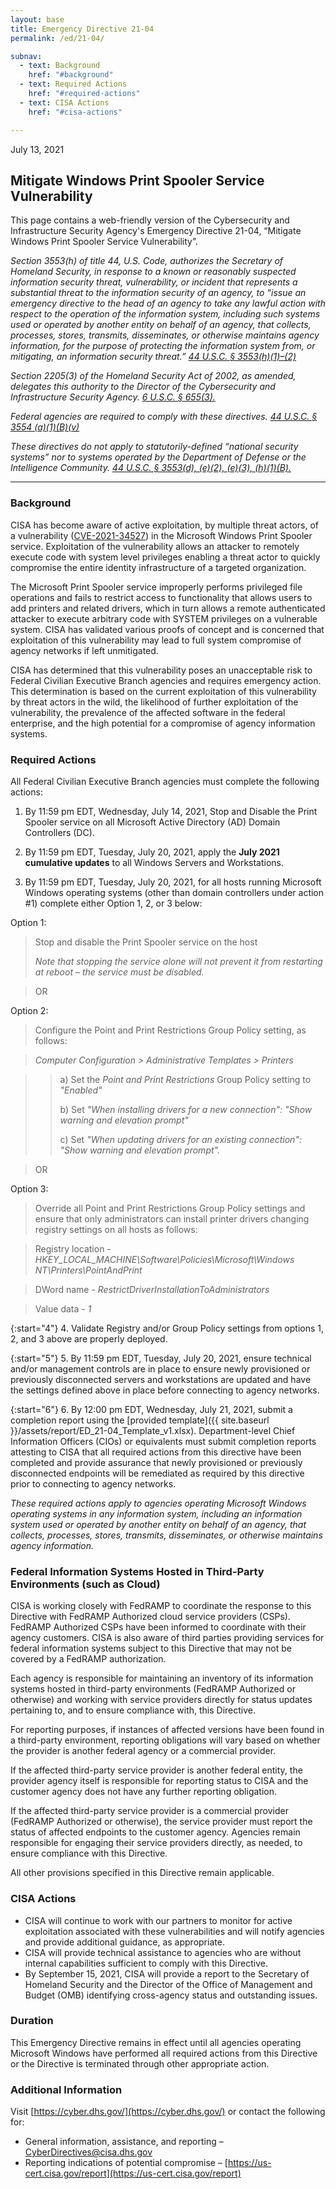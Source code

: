 ```yaml
---
layout: base
title: Emergency Directive 21-04
permalink: /ed/21-04/

subnav:
  - text: Background
    href: "#background"
  - text: Required Actions
    href: "#required-actions"
  - text: CISA Actions
    href: "#cisa-actions"

---
```


July 13, 2021
##  Mitigate Windows Print Spooler Service Vulnerability

This page contains a web-friendly version of the Cybersecurity and Infrastructure Security Agency's Emergency Directive 21-04, “Mitigate Windows Print Spooler Service Vulnerability”.

*Section 3553(h) of title 44, U.S. Code, authorizes the Secretary of Homeland Security, in response to a known or reasonably suspected information security threat, vulnerability, or incident that represents a substantial threat to the information security of an agency, to “issue an emergency directive to the head of an agency to take any lawful action with respect to the operation of the information system, including such systems used or operated by another entity on behalf of an agency, that collects, processes, stores, transmits, disseminates, or otherwise maintains agency information, for the purpose of protecting the information system from, or mitigating, an information security threat.” [44 U.S.C. § 3553(h)(1)–(2)](http://uscode.house.gov/view.xhtml?req=(title:44%20section:3553%20edition:prelim)%20OR%20(granuleid:USC-prelim-title44-section3553)&f=treesort&edition=prelim&num=0&jumpTo=true)*

*Section 2205(3) of the Homeland Security Act of 2002, as amended, delegates this authority to the Director of the Cybersecurity and Infrastructure Security Agency. [6 U.S.C. § 655(3).](http://uscode.house.gov/view.xhtml?req=(title:6%20section:655%20edition:prelim)%20OR%20(granuleid:USC-prelim-title6-section655)&f=treesort&edition=prelim&num=0&jumpTo=true)*

*Federal agencies are required to comply with these directives. [44 U.S.C. § 3554 (a)(1)(B)(v)](http://uscode.house.gov/view.xhtml?req=(title:44%20section:3554%20edition:prelim)%20OR%20(granuleid:USC-prelim-title44-section3554)&f=treesort&edition=prelim&num=0&jumpTo=true)*

*These directives do not apply to statutorily-defined “national security systems” nor to systems operated by the Department of Defense or the Intelligence Community. [44 U.S.C. § 3553(d), (e)(2), (e)(3), (h)(1)(B).](http://uscode.house.gov/view.xhtml?req=(title:44%20section:3553%20edition:prelim)%20OR%20(granuleid:USC-prelim-title44-section3553)&f=treesort&edition=prelim&num=0&jumpTo=true)*

- - -

### Background
CISA has become aware of active exploitation, by multiple threat actors, of a vulnerability ([CVE-2021-34527](https://msrc.microsoft.com/update-guide/vulnerability/CVE-2021-34527)) in the Microsoft Windows Print Spooler service. Exploitation of the vulnerability allows an attacker to remotely execute code with system level privileges enabling a threat actor to quickly compromise the entire identity infrastructure of a targeted organization. 

The Microsoft Print Spooler service improperly performs privileged file operations and fails to restrict access to functionality that allows users to add printers and related drivers, which in turn allows a remote authenticated attacker to execute arbitrary code with SYSTEM privileges on a vulnerable system. CISA has validated various proofs of concept and is concerned that exploitation of this vulnerability may lead to full system compromise of agency networks if left unmitigated. 

CISA has determined that this vulnerability poses an unacceptable risk to Federal Civilian Executive Branch agencies and requires emergency action. This determination is based on the current exploitation of this vulnerability by threat actors in the wild, the likelihood of further exploitation of the vulnerability, the prevalence of the affected software in the federal enterprise, and the high potential for a compromise of agency information systems.

### Required Actions
All Federal Civilian Executive Branch agencies must complete the following actions:

1.	By 11:59 pm EDT, Wednesday, July 14, 2021, Stop and Disable the Print Spooler service on all Microsoft Active Directory (AD) Domain Controllers (DC).  

2.	By 11:59 pm EDT, Tuesday, July 20, 2021, apply the **July 2021 cumulative updates** to all Windows Servers and Workstations.

3.	By 11:59 pm EDT, Tuesday, July 20, 2021, for all hosts running Microsoft Windows operating systems (other than domain controllers under action #1) complete either Option 1, 2, or 3 below:

  Option 1:
    
   > Stop and disable the Print Spooler service on the host
   > 
   > _Note that stopping the service alone will not prevent it from restarting at reboot – the service must be disabled._

>   OR
    
  Option 2:
    
   >  Configure the Point and Print Restrictions Group Policy setting, as follows: 

   >  _Computer Configuration > Administrative Templates > Printers_

>    >  a)	Set the _Point and Print Restrictions_ Group Policy setting to _"Enabled"_
>    >  
>    >  b)	Set _"When installing drivers for a new connection": "Show warning and elevation prompt"_
>    >  
>    >  c)	Set _"When updating drivers for an existing connection": "Show warning and elevation prompt"._
   
 >  OR 
   
  Option 3:

>    Override all Point and Print Restrictions Group Policy settings and ensure that only administrators can install printer drivers changing registry settings on all hosts as follows: 

  >   Registry location -  _HKEY_LOCAL_MACHINE\Software\Policies\Microsoft\Windows NT\Printers\PointAndPrint_ 
  
  >   DWord name - _RestrictDriverInstallationToAdministrators_ 
  
  >   Value data - _1_ 

{:start="4"}
4. 	Validate Registry and/or Group Policy settings from options 1, 2, and 3 above are properly deployed.

{:start="5"}
5.	By 11:59 pm EDT, Tuesday, July 20, 2021, ensure technical and/or management controls are in place to ensure newly provisioned or previously disconnected servers and workstations are updated and have the settings defined above in place before connecting to agency networks.

{:start="6"}
6.	By 12:00 pm EDT, Wednesday, July 21, 2021, submit a completion report using the [provided template]({{ site.baseurl }}/assets/report/ED_21-04_Template_v1.xlsx). Department-level Chief Information Officers (CIOs) or equivalents must submit completion reports attesting to CISA that all required actions from this directive have been completed and provide assurance that newly provisioned or previously disconnected endpoints will be remediated as required by this directive prior to connecting to agency networks.  

_These required actions apply to agencies operating Microsoft Windows operating systems in any information system, including an information system used or operated by another entity on behalf of an agency, that collects, processes, stores, transmits, disseminates, or otherwise maintains agency information._

### Federal Information Systems Hosted in Third-Party Environments (such as Cloud)
CISA is working closely with FedRAMP to coordinate the response to this Directive with FedRAMP Authorized cloud service providers (CSPs). FedRAMP Authorized CSPs have been informed to coordinate with their agency customers. CISA is also aware of third parties providing services for federal information systems subject to this Directive that may not be covered by a FedRAMP authorization.

Each agency is responsible for maintaining an inventory of its information systems hosted in third-party environments (FedRAMP Authorized or otherwise) and working with service providers directly for status updates pertaining to, and to ensure compliance with, this Directive.  

For reporting purposes, if instances of affected versions have been found in a third-party environment, reporting obligations will vary based on whether the provider is another federal agency or a commercial provider.

If the affected third-party service provider is another federal entity, the provider agency itself is responsible for reporting status to CISA and the customer agency does not have any further reporting obligation.

If the affected third-party service provider is a commercial provider (FedRAMP Authorized or otherwise), the service provider must report the status of affected endpoints to the customer agency. Agencies remain responsible for engaging their service providers directly, as needed, to ensure compliance with this Directive.

All other provisions specified in this Directive remain applicable.

### CISA Actions
- CISA will continue to work with our partners to monitor for active exploitation associated with these vulnerabilities and will notify agencies and provide additional guidance, as appropriate. 
- CISA will provide technical assistance to agencies who are without internal capabilities sufficient to comply with this Directive. 
- By September 15, 2021, CISA will provide a report to the Secretary of Homeland Security and the Director of the Office of Management and Budget (OMB) identifying cross-agency status and outstanding issues.

### Duration
This Emergency Directive remains in effect until all agencies operating Microsoft Windows have performed all required actions from this Directive or the Directive is terminated through other appropriate action.

### Additional Information
Visit [https://cyber.dhs.gov/](https://cyber.dhs.gov/) or contact the following for:  
-   General information, assistance, and reporting – <CyberDirectives@cisa.dhs.gov>
-   Reporting indications of potential compromise – [https://us-cert.cisa.gov/report](https://us-cert.cisa.gov/report)

